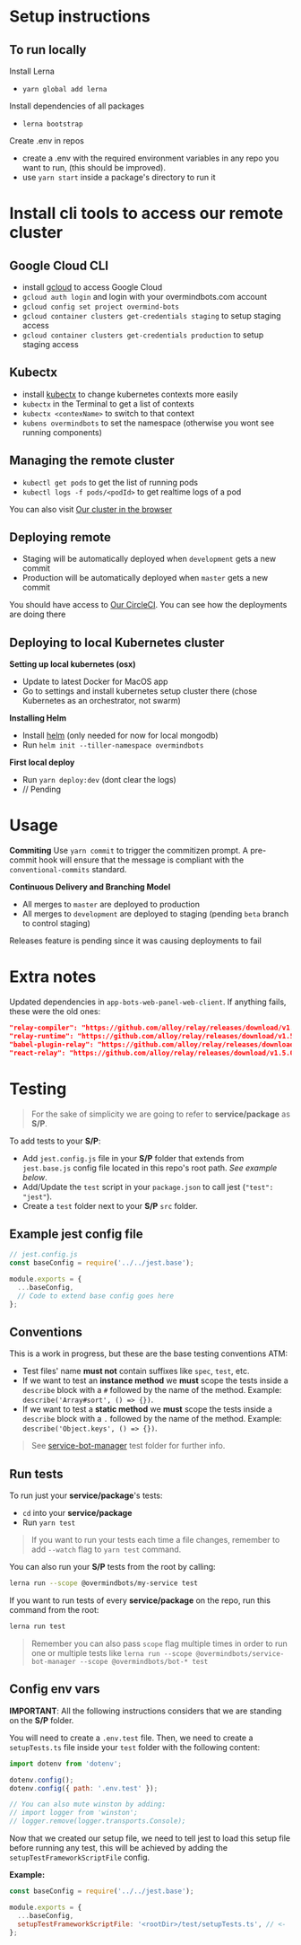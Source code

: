 # Setup instructions

## To run locally
Install Lerna
- `yarn global add lerna`

Install dependencies of all packages
- `lerna bootstrap`

Create .env in repos
- create a .env with the required environment variables in any repo you want to run, (this should be improved).
- use `yarn start` inside a package's directory to run it

# Install cli tools to access our remote cluster

## Google Cloud CLI
- install [gcloud](https://cloud.google.com/sdk/) to access Google Cloud
- `gcloud auth login` and login with your overmindbots.com account
- `gcloud config set project overmind-bots`
- `gcloud container clusters get-credentials staging` to setup staging access
- `gcloud container clusters get-credentials production` to setup staging access

## Kubectx
- install [kubectx](https://github.com/ahmetb/kubectx) to change kubernetes contexts more easily
- `kubectx` in the Terminal to get a list of contexts
- `kubectx <contexName>` to switch to that context
- `kubens overmindbots` to set the namespace (otherwise you wont see running components)

## Managing the remote cluster
- `kubectl get pods` to get the list of running pods
- `kubectl logs -f pods/<podId>` to get realtime logs of a pod

You can also visit [Our cluster in the browser](https://console.cloud.google.com/kubernetes/workload?project=overmind-bots)

## Deploying remote
- Staging will be automatically deployed when `development` gets a new commit
- Production will be automatically deployed when `master` gets a new commit

You should have access to [Our CircleCI](https://circleci.com/gh/overmindbots). You can
see how the deployments are doing there

## Deploying to local Kubernetes cluster
**Setting up local kubernetes (osx)**
- Update to latest Docker for MacOS app
- Go to settings and install kubernetes setup cluster there (chose Kubernetes as an orchestrator, not swarm)

**Installing Helm**
- Install [helm](https://helm.sh/) (only needed for now for local mongodb)
- Run `helm init --tiller-namespace overmindbots`

**First local deploy**
- Run `yarn deploy:dev` (dont clear the logs)
- // Pending

# Usage

**Commiting**
Use `yarn commit` to trigger the commitizen prompt. A pre-commit hook will
ensure that the message is compliant with the `conventional-commits` standard.

**Continuous Delivery and Branching Model**

- All merges to `master` are deployed to production
- All merges to `development` are deployed to staging (pending `beta` branch to control staging)

Releases feature is pending since it was causing deployments to fail

# Extra notes

Updated dependencies in `app-bots-web-panel-web-client`. If anything fails, these were the old ones:

```json
"relay-compiler": "https://github.com/alloy/relay/releases/download/v1.5.0-plugin.3/relay-compiler-1.5.0-plugin.3.tgz",
"relay-runtime": "https://github.com/alloy/relay/releases/download/v1.5.0-plugin.3/relay-runtime-1.5.0-plugin.3.tgz",
"babel-plugin-relay": "https://github.com/alloy/relay/releases/download/v1.5.0-plugin.3/babel-plugin-relay-1.5.0-plugin.3.tgz",
"react-relay": "https://github.com/alloy/relay/releases/download/v1.5.0-plugin.3/react-relay-1.5.0-plugin.3.tgz"
```

# Testing

> For the sake of simplicity we are going to refer to **service/package** as **S/P**.

To add tests to your **S/P**:

- Add `jest.config.js` file in your **S/P** folder that extends from `jest.base.js` config file located in this repo's root path. *See example below*.
- Add/Update the `test` script in your `package.json` to call jest (`"test": "jest"`).
- Create a `test` folder next to your **S/P** `src` folder.

## Example jest config file

```js
// jest.config.js
const baseConfig = require('../../jest.base');

module.exports = {
  ...baseConfig,
  // Code to extend base config goes here
};
```

## Conventions

This is a work in progress, but these are the base testing conventions ATM:

- Test files' name **must not** contain suffixes like `spec`, `test`, etc.
- If we want to test an **instance method** we **must** scope the tests inside a `describe` block with a `#` followed by the name of the method. Example: `describe('Array#sort', () => {})`.
- If we want to test a **static method** we **must** scope the tests inside a `describe` block with a `.` followed by the name of the method. Example: `describe('Object.keys', () => {})`.

> See [service-bot-manager](https://github.com/overmindbots/core/tree/development/packages/service-bot-manager/test) test folder for further info.

## Run tests

To run just your **service/package**'s tests:

- `cd` into your **service/package**
- Run `yarn test`

> If you want to run your tests each time a file changes, remember to add `--watch` flag to `yarn test` command.

You can also run your **S/P** tests from the root by calling:

```sh
lerna run --scope @overmindbots/my-service test
```

If you want to run tests of every **service/package** on the repo, run this command from the root:

```sh
lerna run test
```

> Remember you can also pass `scope` flag multiple times in order to run one or multiple tests like `lerna run --scope @overmindbots/service-bot-manager --scope @overmindbots/bot-* test`

## Config env vars

**IMPORTANT**: All the following instructions considers that we are standing on the **S/P** folder.

You will need to create a `.env.test` file. Then, we need to create a `setupTests.ts` file inside your `test` folder with the following content:

```js
import dotenv from 'dotenv';

dotenv.config();
dotenv.config({ path: '.env.test' });

// You can also mute winston by adding:
// import logger from 'winston';
// logger.remove(logger.transports.Console);
```

Now that we created our setup file, we need to tell jest to load this setup file before running any test, this will be achieved by adding the `setupTestFrameworkScriptFile` config.

**Example:**

```js
const baseConfig = require('../../jest.base');

module.exports = {
  ...baseConfig,
  setupTestFrameworkScriptFile: '<rootDir>/test/setupTests.ts', // <-
};
```